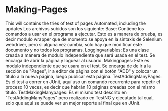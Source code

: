 # Making-Pages
This will contains the tries of test of pages Automated, including the updates
Los archivos subidos son los siguiente:
Base: Contiene los comandos a usar en el programa a ejecutar. Esto es a manera de prueba, es decir modulo wrapper que de momento se apoya en la sintaxis de Selenium webdriver, pero si alguna vez cambia, solo hay que modificar este documento y no todos los programas.
Loggingvariables: Es una clase creada a manera de modulo independiente que será usada en el test. Se encarga de abrir la página y loguear al usuario.
Makingpages: Este es modulo independiente que se usara en el test. Se encarga de de ir a la sección de "Pages", ir a editor de página con el botón "ADD" y colocar un título a la nueva página, luego publicar esta página.
TestAddingManyPages: Es el test a correr en JUnit, aquí uso un comando recurrente para repetir el proceso 10 veces, es decir que habrán 10 páginas creadas con el mismo título.
TestMakingManypages: Es el mismo test descrito en "TestAddingManyPages" pero realizado en TestNG y ejecutado tal cual, solo que aqui se puede ver un mejor reporte al final que en JUnit.
